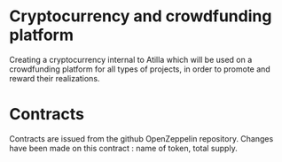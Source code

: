 # Cryptocurrency and crowdfunding platform

Creating a cryptocurrency internal to Atilla which will be used on a crowdfunding platform for all types of projects, in order to promote and reward their realizations.

# Contracts

Contracts are issued from the github OpenZeppelin repository. Changes have been made on this contract : name of token, total supply.

